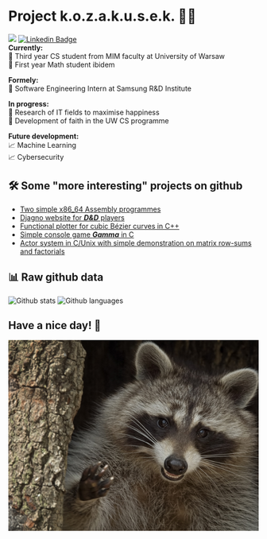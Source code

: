 # Project k.o.z.a.k.u.s.e.k. 🐱‍👤
![](https://komarev.com/ghpvc/?username=kozakusek&color=blueviolet)
[![Linkedin Badge](https://img.shields.io/badge/-kozakusek-informational?style=plastic-square&logo=Linkedin&logoColor=white)](https://www.linkedin.com/in/bart%C5%82omiej-kozaryna-52422321b/)  
__Currently:__  
 🎪 Third year CS student from MIM faculty at University of Warsaw  
 🎪 First year Math student ibidem      

__Formely:__  
 🎪 Software Engineering Intern at Samsung R&D Institute

__In progress:__  
 🐒 Research of IT fields to maximise happiness   
 🐒 Development of faith in the UW CS programme  
 
__Future development:__  
 📈 Machine Learning  
 📈 Cybersecurity

## 🛠 Some "more interesting" projects on github 

- [Two simple x86_64 Assembly programmes](https://github.com/kozakusek/asm-so)
- [Djagno website for **_D&D_** players](https://github.com/kozakusek/bd_proj)
- [Functional plotter for cubic Bézier curves in C++](https://github.com/kozakusek/Bezier)
- [Simple console game **_Gamma_** in C](https://github.com/kozakusek/IPP/tree/master/duze%20zadanie)
- [Actor system in C/Unix with simple demonstration on matrix row-sums and factorials](https://github.com/kozakusek/CACT)

## 📊 Raw github data

![Github stats](https://github-readme-stats.vercel.app/api?username=kozakusek&show_icons=true&theme=tokyonight)
![Github languages](https://github-readme-stats.vercel.app/api/top-langs/?username=kozakusek&count_private=true&include_all_commits=true&theme=tokyonight&layout=compact&langs_count=8)

## Have a nice day! 👋
![Image](./happy_racoon.jpg)

